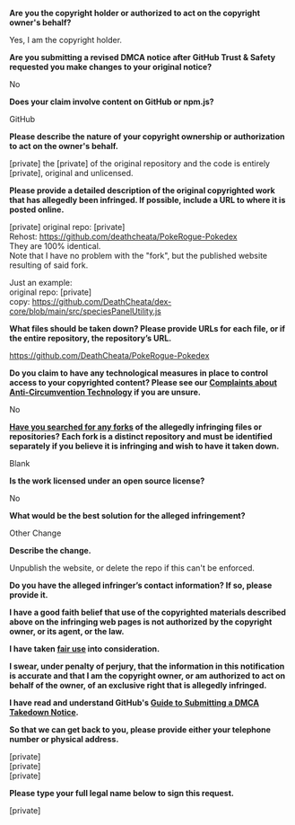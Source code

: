 **Are you the copyright holder or authorized to act on the copyright owner's behalf?**

Yes, I am the copyright holder.

**Are you submitting a revised DMCA notice after GitHub Trust & Safety requested you make changes to your original notice?**

No

**Does your claim involve content on GitHub or npm.js?**

GitHub

**Please describe the nature of your copyright ownership or authorization to act on the owner's behalf.**

[private] the [private] of the original repository and the code is entirely [private], original and unlicensed.

**Please provide a detailed description of the original copyrighted work that has allegedly been infringed. If possible, include a URL to where it is posted online.**

[private] original repo: [private]  
Rehost: https://github.com/deathcheata/PokeRogue-Pokedex  
They are 100% identical.  
Note that I have no problem with the "fork", but the published website resulting of said fork.

Just an example:  
original repo: [private]  
copy: https://github.com/DeathCheata/dex-core/blob/main/src/speciesPanelUtility.js

**What files should be taken down? Please provide URLs for each file, or if the entire repository, the repository’s URL.**

https://github.com/DeathCheata/PokeRogue-Pokedex

**Do you claim to have any technological measures in place to control access to your copyrighted content? Please see our <a href="https://docs.github.com/articles/guide-to-submitting-a-dmca-takedown-notice#complaints-about-anti-circumvention-technology">Complaints about Anti-Circumvention Technology</a> if you are unsure.**

No

**<a href="https://docs.github.com/articles/dmca-takedown-policy#b-what-about-forks-or-whats-a-fork">Have you searched for any forks</a> of the allegedly infringing files or repositories? Each fork is a distinct repository and must be identified separately if you believe it is infringing and wish to have it taken down.**

Blank

**Is the work licensed under an open source license?**

No

**What would be the best solution for the alleged infringement?**

Other Change

**Describe the change.**

Unpublish the website, or delete the repo if this can't be enforced.

**Do you have the alleged infringer’s contact information? If so, please provide it.**

**I have a good faith belief that use of the copyrighted materials described above on the infringing web pages is not authorized by the copyright owner, or its agent, or the law.**

**I have taken <a href="https://www.lumendatabase.org/topics/22">fair use</a> into consideration.**

**I swear, under penalty of perjury, that the information in this notification is accurate and that I am the copyright owner, or am authorized to act on behalf of the owner, of an exclusive right that is allegedly infringed.**

**I have read and understand GitHub's <a href="https://docs.github.com/articles/guide-to-submitting-a-dmca-takedown-notice/">Guide to Submitting a DMCA Takedown Notice</a>.**

**So that we can get back to you, please provide either your telephone number or physical address.**

[private]  
[private]  
[private]  

**Please type your full legal name below to sign this request.**

[private]  
